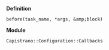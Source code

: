 **Definition**

    before(task_name, *args, &amp;block) 

**Module**

    Capistrano::Configuration::Callbacks 